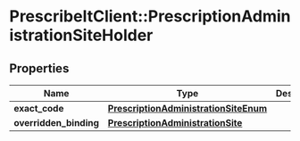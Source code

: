 # PrescribeItClient::PrescriptionAdministrationSiteHolder

## Properties
Name | Type | Description | Notes
------------ | ------------- | ------------- | -------------
**exact_code** | [**PrescriptionAdministrationSiteEnum**](PrescriptionAdministrationSiteEnum.md) |  | [optional] 
**overridden_binding** | [**PrescriptionAdministrationSite**](PrescriptionAdministrationSite.md) |  | [optional] 

